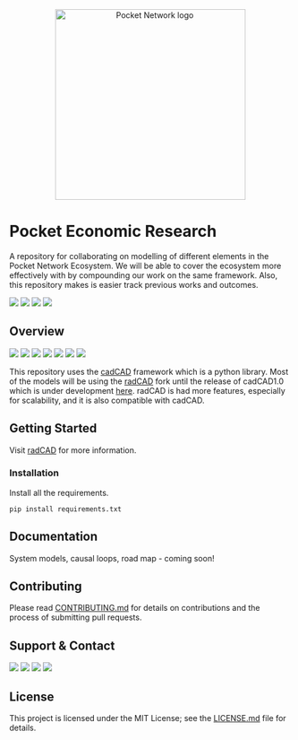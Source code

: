 <div align="center">
  <a href="https://www.pokt.network">
    <img src="https://user-images.githubusercontent.com/16605170/74199287-94f17680-4c18-11ea-9de2-b094fab91431.png" alt="Pocket Network logo" width="340"/>
  </a>
</div>

# Pocket Economic Research

A repository for collaborating on modelling of different elements in the Pocket Network Ecosystem. We will be able to cover the ecosystem more effectively with by compounding our work on the same framework. Also, this repository makes is easier track previous works and outcomes.

<div>
  <a  href="https://godoc.org/github.com/pokt-foundation/economic-research"><img src="https://img.shields.io/badge/godoc-reference-blue.svg"/></a>
  <a  href="https://goreportcard.com/report/github.com/pokt-foundation/economic-research"><img src="https://goreportcard.com/badge/github.com/pokt-foundation/economic-research"/></a>
  <a href="https://golang.org"><img  src="https://img.shields.io/badge/golang-v1.11-red.svg"/></a>
  <a  href="https://github.com/tools/godep" ><img src="https://img.shields.io/badge/godep-dependency-71a3d9.svg"/></a>
</div>

## Overview

<div>
    <a  href="https://github.com/pokt-foundation/economic-research/releases"><img src="https://img.shields.io/github/release-pre/pokt-foundation/economic-research.svg"/></a>
    <a  href="https://github.com/pokt-foundation/economic-research/pulse"><img src="https://img.shields.io/github/contributors/pokt-foundation/economic-research.svg"/></a>
    <a href="https://opensource.org/licenses/MIT"><img src="https://img.shields.io/badge/License-MIT-blue.svg"/></a>
    <a href="https://github.com/pokt-foundation/economic-research/pulse"><img src="https://img.shields.io/github/last-commit/pokt-foundation/economic-research.svg"/></a>
    <a href="https://github.com/pokt-foundation/economic-research/pulls"><img src="https://img.shields.io/github/issues-pr/pokt-foundation/economic-research.svg"/></a>
    <a href="https://github.com/pokt-foundation/economic-research/releases"><img src="https://img.shields.io/badge/platform-linux%20%7C%20windows%20%7C%20macos-pink.svg"/></a>
    <a href="https://github.com/pokt-foundation/economic-research/issues"><img src="https://img.shields.io/github/issues-closed/pokt-foundation/economic-research.svg"/></a>
</div>

This repository uses the [cadCAD](https://github.com/cadCAD-org/cadCAD) framework which is a python library. Most of the models will be using the [radCAD](https://github.com/CADLabs/radCAD) fork until the release of cadCAD1.0 which is under development [here](https://github.com/cadCAD-org/cadCAD-ri). radCAD is had more features, especially for scalability, and it is also compatible with cadCAD.

## Getting Started

Visit [radCAD](https://github.com/CADLabs/radCAD) for more information.

### Installation

Install all the requirements.

```
pip install requirements.txt
```

## Documentation

System models, causal loops, road map - coming soon!

## Contributing

Please read [CONTRIBUTING.md](https://github.com/pokt-network/repo-template/blob/master/CONTRIBUTING.md) for details on contributions and the process of submitting pull requests.

## Support & Contact

<div>
  <a  href="https://twitter.com/poktnetwork" ><img src="https://img.shields.io/twitter/url/http/shields.io.svg?style=social"></a>
  <a href="https://t.me/POKTnetwork"><img src="https://img.shields.io/badge/Telegram-blue.svg"></a>
  <a href="https://www.facebook.com/POKTnetwork" ><img src="https://img.shields.io/badge/Facebook-red.svg"></a>
  <a href="https://research.pokt.network"><img src="https://img.shields.io/discourse/https/research.pokt.network/posts.svg"></a>
</div>

## License

This project is licensed under the MIT License; see the [LICENSE.md](LICENSE.md) file for details.
